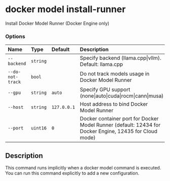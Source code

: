 # docker model install-runner

<!---MARKER_GEN_START-->
Install Docker Model Runner (Docker Engine only)

### Options

| Name             | Type     | Default     | Description                                                                                            |
|:-----------------|:---------|:------------|:-------------------------------------------------------------------------------------------------------|
| `--backend`      | `string` |             | Specify backend (llama.cpp\|vllm). Default: llama.cpp                                                  |
| `--do-not-track` | `bool`   |             | Do not track models usage in Docker Model Runner                                                       |
| `--gpu`          | `string` | `auto`      | Specify GPU support (none\|auto\|cuda\|rocm\|cann\|musa)                                                     |
| `--host`         | `string` | `127.0.0.1` | Host address to bind Docker Model Runner                                                               |
| `--port`         | `uint16` | `0`         | Docker container port for Docker Model Runner (default: 12434 for Docker Engine, 12435 for Cloud mode) |


<!---MARKER_GEN_END-->

## Description

 This command runs implicitly when a docker model command is executed. You can run this command explicitly to add a new configuration.
